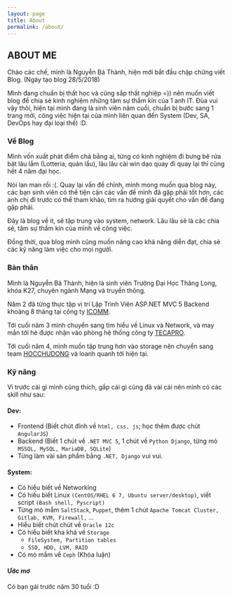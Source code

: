 ```yaml
---
layout: page
title: About
permalink: /about/
---
```


## ABOUT ME
Chào các chế, mình là Nguyễn Bá Thành, hiện mới bắt đầu chập chững viết Blog. (Ngày tạo blog 28/5/2018)

Mình đang chuẩn bị thất học và cũng sắp thất nghiệp =)) nên muốn viết blog để chia sẻ kinh nghiệm những tâm sự thầm kín của 1 anh IT. Đùa vui vậy thôi, hiện tại mình đang là sinh viên năm cuối, chuẩn bị bước sang 1 trang mới, công việc hiện tại của mình liên quan đến System (Dev, SA, DevOps hay đại loại thế) :D.

### Về Blog
Mình vốn xuất phát điểm chả bằng ai, từng có kinh nghiệm đi bưng bê rửa bát lâu lắm (Lotteria, quán lẩu), lâu lâu cài win dạo quay đi quay lại thì cũng hết 4 năm đại học.

Nói lan man rồi :(. Quay lại vấn đề chính, mình mong muốn qua blog này, các bạn sinh viên có thể tiện cận các vấn đề mình đã gặp phải tốt hơn, các anh chị đi trước có thể tham khảo, tìm ra hướng giải quyết cho vấn đề đang gặp phải.

Đây là blog về it, sẽ tập trung vào system, network. Lâu lâu sẽ là các chia sẻ, tâm sự thầm kín của mình về công việc.

Đồng thời, qua blog mình cũng muốn nâng cao khả năng diễn đạt, chia sẻ các kỹ năng làm việc cho mọi người.

### Bản thân
Mình là Nguyễn Bá Thành, hiện là sinh viên Trường Đại Học Thăng Long, khóa K27, chuyên ngành Mạng và truyền thông.

Năm 2 đã từng thực tập vị trí Lập Trình Viên ASP.NET MVC 5 Backend khoảng 8 tháng tại công ty [ICOMM](http://icomm.vn/).

Tới cuối năm 3 mình chuyển sang tìm hiểu về Linux và Network, và may mắn tới hè được nhận vào phòng hệ thống công ty [TECAPRO](http://tecapro.com.vn/).

Tới cuối năm 4, mình muốn tập trung hơn vào storage nên chuyển sang team [HOCCHUDONG](https://github.com/hocchudong) và loanh quanh tới hiện tại.

### Kỹ năng
Vì trước cái gì mình cũng thích, gắp cái gì cũng đã vài cái nên mình có các skill như sau:
#### Dev:
- Frontend (Biết chút đỉnh về `html, css, js`; học thêm được chút `AngularJS`)
- Backend (Biết 1 chút về `.NET MVC 5`, 1 chút về `Python Django`, từng mò `MSSQL, MySQL, MariaDB, SQLite`)
- Từng làm vài sản phẩm bằng `.NET, Django` vui vui.

#### System:
- Có hiểu biết về Networking
- Có hiếu biết Linux `(CentOS/RHEL 6 7, Ubuntu server/desktop)`, viết script `(Bash shell, Pyscript)`
- Từng mò mẫm `SaltStack`, `Puppet`, thêm 1 chút `Apache Tomcat Cluster, Gitlab, KVM, Firewall,` ...
- Hiểu biết chút chút về `Oracle 12c`
- Có hiểu biết kha khá về `Storage`
  - `FileSystem, Partition tables`
  - `SSD, HDD, LVM, RAID`
- Có mò mầm về `Ceph` (Khóa luận)

#### Ước mơ
Có bạn gái trước năm 30 tuổi :D
